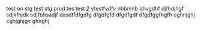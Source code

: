 test on stg
test stg
prod
tes
test 2
ytestfvdfv
nbbmnb
dhvgdhf
djfhdjhgf
sdjkfhjdk
sdjfbhsadjf
dasdffdfgdfg
dfgdfgfd
dfgdfgdf
dfgdfggfhgfh cghnjghj cghjghjgv ghnghj
